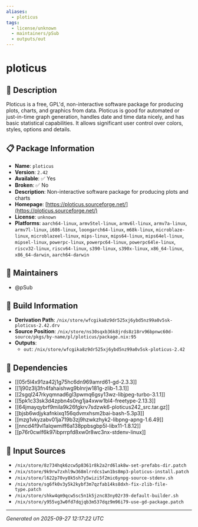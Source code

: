```yaml
---
aliases:
  - ploticus
tags:
  - license/unknown
  - maintainers/pSub
  - outputs/out
---
```


# ploticus

## 📝 Description

Ploticus is a free, GPL'd, non-interactive
software package for producing plots, charts, and graphics from
data.  Ploticus is good for automated or just-in-time graph
generation, handles date and time data nicely, and has basic
statistical capabilities.  It allows significant user control
over colors, styles, options and details.


## 📋 Package Information

- **Name**: `ploticus`
- **Version**: `2.42`
- **Available**: ✅ Yes
- **Broken**: ✅ No
- **Description**: Non-interactive software package for producing plots and charts
- **Homepage**: [https://ploticus.sourceforge.net/](https://ploticus.sourceforge.net/)
- **License**: `unknown`
- **Platforms**: `aarch64-linux`, `armv5tel-linux`, `armv6l-linux`, `armv7a-linux`, `armv7l-linux`, `i686-linux`, `loongarch64-linux`, `m68k-linux`, `microblaze-linux`, `microblazeel-linux`, `mips-linux`, `mips64-linux`, `mips64el-linux`, `mipsel-linux`, `powerpc-linux`, `powerpc64-linux`, `powerpc64le-linux`, `riscv32-linux`, `riscv64-linux`, `s390-linux`, `s390x-linux`, `x86_64-linux`, `x86_64-darwin`, `aarch64-darwin`
## 👥 Maintainers

- @pSub


## 🔧 Build Information

- **Derivation Path**: `/nix/store/wfcgika8z9dr525xj6ybd5nz99a0v5sk-ploticus-2.42.drv`
- **Source Position**: `/nix/store/ns30sqxb36k8jrds8z18rv96bpnwc60d-source/pkgs/by-name/pl/ploticus/package.nix:95`
- **Outputs**:
  - `out`:  `/nix/store/wfcgika8z9dr525xj6ybd5nz99a0v5sk-ploticus-2.42`

## 🔗 Dependencies

- [[05r5l4x91za42j1g75hc6dn969amrd61-gd-2.3.3]]
- [[1j90z3lj3fn4fahaishwg9blnrjw181g-zlib-1.3.1]]
- [[2sgql247rkyqmnad6gl3pwmq6gsy13wz-libjpeg-turbo-3.1.1]]
- [[5pk1c33sk3d4zpbn4s0ng1ja4xww1bl4-freetype-2.13.3]]
- [[64jmayqybrf9mila9k26fgkrv7sdzwk6-ploticus242_src.tar.gz]]
- [[bjsb6wdjykafnkixq156qdvmxhsm2bai-bash-5.3p3]]
- [[mzg1vkyzabv01ja719b3zj9hzwkzhyk2-libpng-apng-1.6.49]]
- [[nncd4f9vl1alqwmiff6a138ppbsgbp5l-libx11-1.8.12]]
- [[p76r0cwlf6k97ibprrpfd8xw0r8wc3nx-stdenv-linux]]

## 📁 Input Sources

- `/nix/store/8z734hqk6zcw5p8361r8k2a2rd6lak8w-set-prefabs-dir.patch`
- `/nix/store/9k9rw7zxhl9w368mlrrdcs1wn1bs8mp3-ploticus-install.patch`
- `/nix/store/l622p70vy8k5sh7y5wizi5f2mic6ynpg-source-stdenv.sh`
- `/nix/store/sg6fk0v3y5k2kybf3m7qzfab14ks8dxh-fix-zlib-file-type.patch`
- `/nix/store/shkw4qm9qcw5sc5n1k5jznc83ny02r39-default-builder.sh`
- `/nix/store/y955vg3w0fd7dqjqb3m537dqz9m96i79-use-gd-package.patch`

---
*Generated on 2025-09-27 12:17:22 UTC*
